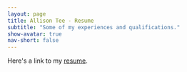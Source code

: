 ```yaml
---
layout: page
title: Allison Tee - Resume
subtitle: "Some of my experiences and qualifications."
show-avatar: true
nav-short: false
---
```

Here's a link to my [resume](https://drive.google.com/file/d/1vzxmAtSSK6nEYQvFpoLw7kdWw_RIzWVU/view?usp=sharing). 
